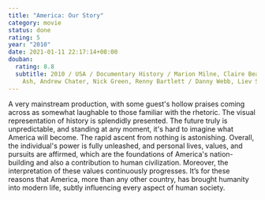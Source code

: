 ```yaml
---
title: "America: Our Story"
category: movie
status: done
rating: 5
year: "2010"
date: 2021-01-11 22:17:14+08:00
douban:
  rating: 8.8
  subtitle: 2010 / USA / Documentary History / Marion Milne, Claire Beavan, Jenny
    Ash, Andrew Chater, Nick Green, Renny Bartlett / Danny Webb, Liev Schreiber
---
```


A very mainstream production, with some guest's hollow praises coming across as somewhat laughable to those familiar with the rhetoric. The visual representation of history is splendidly presented. The future truly is unpredictable, and standing at any moment, it's hard to imagine what America will become. The rapid ascent from nothing is astonishing. Overall, the individual's power is fully unleashed, and personal lives, values, and pursuits are affirmed, which are the foundations of America's nation-building and also a contribution to human civilization. Moreover, the interpretation of these values continuously progresses. It’s for these reasons that America, more than any other country, has brought humanity into modern life, subtly influencing every aspect of human society.
